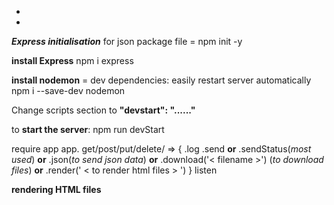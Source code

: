 *

*

***Express initialisation***
for json package file = npm init -y

**install Express** 
npm i express

**install nodemon** =  dev dependencies: easily restart server automatically
npm i --save-dev nodemon

Change scripts section to **"devstart": "......"**

to **start the server**: npm run devStart


require
app
app. get/post/put/delete/ => {
.log
.send **or**  .sendStatus(*most used*) **or**  .json(*to send json data*) **or**  .download('< filename >') (*to download files*) **or** .render(' < to render html files > ')
}
listen

**rendering HTML files**




